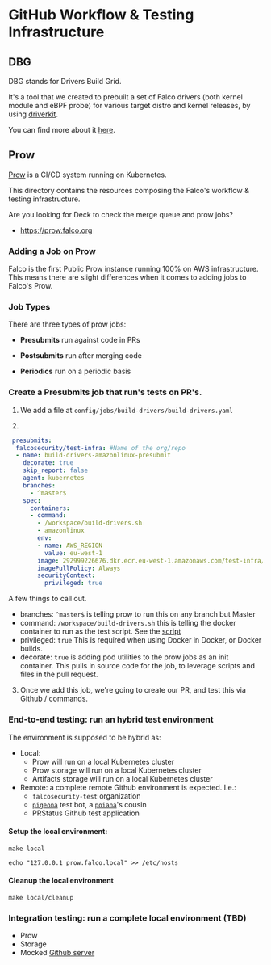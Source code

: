# GitHub Workflow & Testing Infrastructure

## DBG

DBG stands for Drivers Build Grid.

It's a tool that we created to prebuilt a set of Falco drivers (both kernel module and eBPF probe) for various target distro and kernel releases, by using [driverkit](https://github.com/falcosecurity/driverkit).

You can find more about it [here](/driverkit).

## Prow

[Prow](https://github.com/kubernetes/test-infra/tree/master/prow) is a CI/CD system running on Kubernetes.

This directory contains the resources composing the Falco's workflow & testing infrastructure. 

Are you looking for Deck to check the merge queue and prow jobs?

- https://prow.falco.org

### Adding a Job on Prow

Falco is the first Public Prow instance running 100% on AWS infrastructure. This means there are slight differences when it comes to adding jobs to Falco's Prow.


### Job Types

There are three types of prow jobs:

- **Presubmits** run against code in PRs

- **Postsubmits** run after merging code

- **Periodics** run on a periodic basis



### Create a Presubmits job that run's tests on PR's.

1. We add a file at `config/jobs/build-drivers/build-drivers.yaml`

2. 
```yaml
 presubmits:
  falcosecurity/test-infra: #Name of the org/repo
  - name: build-drivers-amazonlinux-presubmit
    decorate: true
    skip_report: false
    agent: kubernetes
    branches:
      - ^master$
    spec:
      containers:
      - command:
        - /workspace/build-drivers.sh
        - amazonlinux
        env:
        - name: AWS_REGION
          value: eu-west-1
        image: 292999226676.dkr.ecr.eu-west-1.amazonaws.com/test-infra/build-drivers:latest
        imagePullPolicy: Always
        securityContext:
          privileged: true
```

A few things to call out.

- branches: `^master$`  is telling prow to run this on any branch but Master
- command: `/workspace/build-drivers.sh` this is telling the docker container to run as the test script. See the [script](images/build-drivers/build-drivers.sh)
- privileged: `true` This is required when using Docker in Docker, or Docker builds.
- decorate: `true` is adding pod utilities to the prow jobs as an init container. This pulls in source code for the job, to leverage scripts and files in the pull request. 


3. Once we add this job, we're going to create our PR, and test this via Github / commands.

### End-to-end testing: run an hybrid test environment

The environment is supposed to be hybrid as:
- Local:
  - Prow will run on a local Kubernetes cluster
  - Prow storage will run on a local Kubernetes cluster
  - Artifacts storage will run on a local Kubernetes cluster
- Remote: a complete remote Github environment is expected. I.e.:
  - `falcosecurity-test` organization
  - [`pigeona`](https://github.com/pigeona) test bot, a [`poiana`](https://github.com/poiana)'s cousin
  - PRStatus Github test application

#### Setup the local environment:

```
make local

echo "127.0.0.1 prow.falco.local" >> /etc/hosts
```

#### Cleanup the local environment

```
make local/cleanup
```

### Integration testing: run a complete local environment (TBD)

- Prow
- Storage
- Mocked [Github server](https://github.com/kubernetes/test-infra/tree/master/prow/test/integration/fakeghserver)
